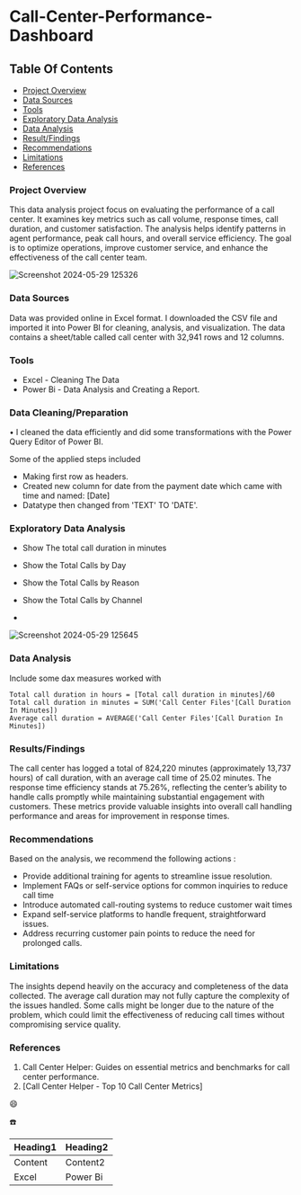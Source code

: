 # Call-Center-Performance-Dashboard

## Table Of Contents

- [Project Overview](#project-overview)
- [Data Sources](#data-sources)
- [Tools](#tools)
- [Exploratory Data Analysis](#exploratory-data-analysis)
- [Data Analysis](#data-analysis)
- [Result/Findings](#result/findings)
- [Recommendations](#recommendations)
- [Limitations](#limitations)
- [References](#references)

### Project Overview

 This data analysis project focus on evaluating the performance of a call center. It examines key metrics such as call volume, response times, call duration, and customer satisfaction. The analysis helps identify patterns in agent performance, peak call hours, and overall service efficiency. The goal is to optimize operations, improve customer service, and enhance the effectiveness of the call center team.


![Screenshot 2024-05-29 125326](https://github.com/user-attachments/assets/87494461-645c-40aa-b77d-cbe4d582cd01)


### Data Sources

Data was provided online in Excel format. I downloaded the CSV file and imported it into Power BI for cleaning, analysis, and visualization. The data contains a sheet/table called call center with 32,941 rows and 12 columns.

### Tools

- Excel - Cleaning The Data
- Power Bi - Data Analysis and Creating a Report.

### Data Cleaning/Preparation

•	I cleaned the data efficiently and did some transformations with the Power Query Editor of Power BI.

Some of the applied steps included
- Making first row as headers.
- Created new column for date from the payment date which came with time and named: [Date]
- Datatype then changed from 'TEXT' TO 'DATE'.

### Exploratory Data Analysis

 - Show The total call duration in minutes 
 - Show the Total Calls by Day
 - Show the Total Calls by Reason
 - Show the Total Calls by Channel

 - 
![Screenshot 2024-05-29 125645](https://github.com/user-attachments/assets/9b07b472-0347-4f8e-bf21-253d22c0b5cf)

### Data Analysis

Include some dax measures worked with

```Power Bi
Total call duration in hours = [Total call duration in minutes]/60
Total call duration in minutes = SUM('Call Center Files'[Call Duration In Minutes])
Average call duration = AVERAGE('Call Center Files'[Call Duration In Minutes])
```

### Results/Findings

The call center has logged a total of 824,220 minutes (approximately 13,737 hours) of call duration, with an average call time of 25.02 minutes. The response time efficiency stands at 75.26%, reflecting the center’s ability to handle calls promptly while maintaining substantial engagement with customers. These metrics provide valuable insights into overall call handling performance and areas for improvement in response times.

### Recommendations

Based on the analysis, we recommend the following actions :
- Provide additional training for agents to streamline issue resolution.
- Implement FAQs or self-service options for common inquiries to reduce call time
- Introduce automated call-routing systems to reduce customer wait times
- Expand self-service platforms to handle frequent, straightforward issues.
- Address recurring customer pain points to reduce the need for prolonged calls.

### Limitations

The insights depend heavily on the accuracy and completeness of the data collected.
The average call duration may not fully capture the complexity of the issues handled. Some calls might be longer due to the nature of the problem, which could limit the effectiveness of reducing call times without compromising service quality.

### References

1. Call Center Helper: Guides on essential metrics and benchmarks for call center performance.
2. [Call Center Helper - Top 10 Call Center Metrics]


😄

☎️

|Heading1|Heading2|
|--------|--------|
|Content|Content2|
|Excel|Power Bi|
